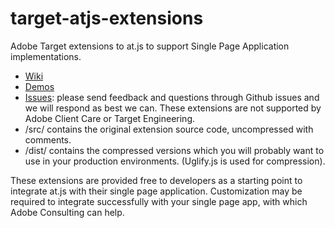 # target-atjs-extensions
Adobe Target extensions to at.js to support Single Page Application implementations. 

* [Wiki](https://github.com/Adobe-Marketing-Cloud/target-spa-extensions/wiki)
* [Demos](http://adobe-marketing-cloud.github.io/target-sdk-libraries/demos/)
* [Issues](https://github.com/Adobe-Marketing-Cloud/target-spa-extensions/issues): please send feedback and questions through Github issues and we will respond as best we can.  These extensions are not supported by Adobe Client Care or Target Engineering.
* /src/ contains the original extension source code, uncompressed with comments.
* /dist/ contains the compressed versions which you will probably want to use in your production environments.  (Uglify.js is used for compression).

These extensions are provided free to developers as a starting point to integrate at.js with their single page application. Customization may be required to integrate successfully with your single page app, with which Adobe Consulting can help.
